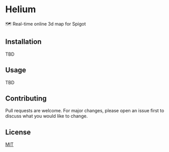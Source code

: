 # Helium
🗺 Real-time online 3d map for Spigot

## Installation
TBD

## Usage
TBD

## Contributing
Pull requests are welcome. For major changes, please open an issue first to discuss what you would like to change.

## License
[MIT](LICENSE.md)
